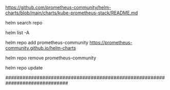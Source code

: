 https://github.com/prometheus-community/helm-charts/blob/main/charts/kube-prometheus-stack/README.md

helm search repo

helm list -A


helm repo add prometheus-community https://prometheus-community.github.io/helm-charts

helm repo remove  prometheus-community

helm repo update

##############################################################################


